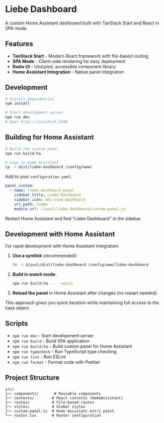 # Liebe Dashboard

A custom Home Assistant dashboard built with TanStack Start and React in SPA mode.

## Features

- **TanStack Start** - Modern React framework with file-based routing
- **SPA Mode** - Client-side rendering for easy deployment
- **Radix UI** - Unstyled, accessible component library
- **Home Assistant Integration** - Native panel integration

## Development

```bash
# Install dependencies
npm install

# Start development server
npm run dev
# Open http://localhost:3000
```

## Building for Home Assistant

```bash
# Build the custom panel
npm run build:ha

# Copy to Home Assistant
cp -r dist/liebe-dashboard /config/www/
```

Add to your `configuration.yaml`:

```yaml
panel_custom:
  - name: liebe-dashboard-panel
    sidebar_title: Liebe Dashboard
    sidebar_icon: mdi:view-dashboard
    url_path: liebe
    module_url: /local/liebe-dashboard/custom-panel.js
```

Restart Home Assistant and find "Liebe Dashboard" in the sidebar.

## Development with Home Assistant

For rapid development with Home Assistant integration:

1. **Use a symlink** (recommended):

   ```bash
   ln -s $(pwd)/dist/liebe-dashboard /config/www/liebe-dashboard
   ```

2. **Build in watch mode**:

   ```bash
   npm run build:ha -- --watch
   ```

3. **Reload the panel** in Home Assistant after changes (no restart needed).

This approach gives you quick iteration while maintaining full access to the hass object.

## Scripts

- `npm run dev` - Start development server
- `npm run build` - Build SPA application
- `npm run build:ha` - Build custom panel for Home Assistant
- `npm run typecheck` - Run TypeScript type checking
- `npm run lint` - Run ESLint
- `npm run format` - Format code with Prettier

## Project Structure

```
src/
├── components/       # Reusable components
├── contexts/        # React contexts (HomeAssistant)
├── routes/          # File-based routes
├── styles/          # Global styles
├── custom-panel.ts  # Home Assistant entry point
└── router.tsx       # Router configuration
```
